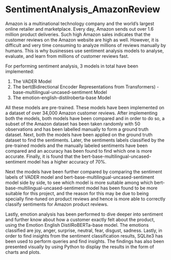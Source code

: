 # SentimentAnalysis_AmazonReview
Amazon is a multinational technology company and the world’s largest online retailer and marketplace. Every day, Amazon sends out over 1.6 million product deliveries. Such high Amazon sales indicates that the customer reviews on the Amazon website are high as well. However, it is difficult and very time consuming to analyze millions of reviews manually by humans. This is why businesses use sentiment analysis models to analyse, evaluate, and learn from millions of customer reviews fast.


For performing sentiment analysis, 3 models in total have been implemented:
1. The VADER Model
2. The bert(Bidirectional Encoder Representations from Transformers) -base-multilingual-uncased-sentiment Model
3. The emotion-english-distilroberta-base Model

All these models are pre-trained. These models have been implemented on a dataset of over 34,000 Amazon customer reviews. After implementing both the models, both models have been compared and in order to do so, a subset of the Amazon dataset has been taken randomly with 50 observations and has been labelled manually to form a ground truth dataset. Next, both the models have been applied on the ground truth dataset to find the sentiments. Later, the sentiments labels classified by the pre-trained models and the manually labeled sentiments have been compared and an accuracy has been found to find which one is more accurate. Finally, it is found that the bert-base-multilingual-uncased-sentiment model has a higher accuracy of 70%.

Next the models have been further compared by comparing the sentiment labels of VADER model and bert-base-multilingual-uncased-sentiment model side by side, to see which model is more suitable among which bert-base-multilingual-uncased-sentiment model has been found to be more suitable for this project, and the reason for this may be due to being specially fine-tuned on product reviews and hence is more able to correctly classify sentiments for Amazon product reviews. 

Lastly, emotion analysis has been performed to dive deeper into sentiment and further know about how a customer exactly felt about the product, using the Emotion English DistilRoBERTa-base model. The emotions classified are joy, anger, surprise, neutral, fear, disgust, sadness. Lastly, in order to find insights from the sentiment classification results, SQLite3 has been used to perform queries and find insights. The findings has also been presented visually by using Python to display the results in the form of charts and plots.
